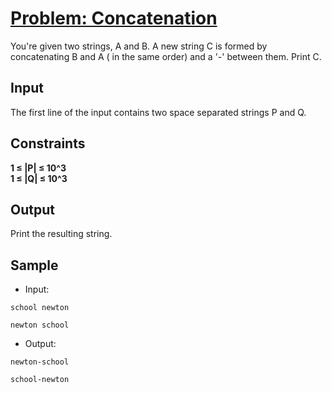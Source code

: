 # [Problem: Concatenation](https://my.newtonschool.co/playground/code/g0i7h24bf7lw)

You're given two strings, A and B. A new string C is formed by concatenating B and A ( in the same order) and a '-' between them. Print C.

## Input

The first line of the input contains two space separated strings P and Q.

## Constraints

**1 ≤ |P| ≤ 10^3 <br>
1 ≤ |Q| ≤ 10^3**

## Output

Print the resulting string. 

## Sample

- Input:
```
school newton

newton school
```

- Output:
```
newton-school

school-newton
```
